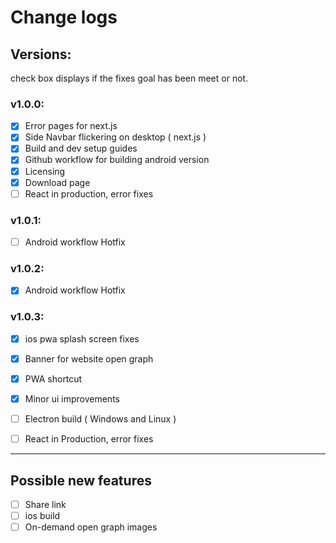 # Change logs

## Versions:
check box displays if the fixes goal has been meet or not.

### **v1.0.0**:
- [X] Error pages for next.js
- [X] Side Navbar flickering on desktop ( next.js )
- [X] Build and dev setup guides
- [X] Github workflow for building android version
- [X] Licensing
- [X] Download page
- [ ] React in production, error fixes

### **v1.0.1**:
- [ ] Android workflow Hotfix

### **v1.0.2**:
- [X] Android workflow Hotfix

### **v1.0.3**:
- [X] ios pwa splash screen fixes
- [X] Banner for website open graph
- [X] PWA shortcut
- [X] Minor ui improvements
- [ ] Electron build ( Windows and Linux )
- [ ] React in Production, error fixes


---

## Possible new features
- [ ] Share link
- [ ] ios build
- [ ] On-demand open graph images